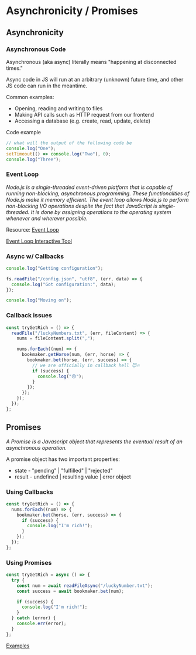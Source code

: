 # Asynchronicity / Promises

## Asynchronicity

### Asynchronous Code

Asynchronous (aka async) literally means "happening at disconnected times."

Async code in JS will run at an arbitrary (unknown) future time, and other JS code can run in the meantime.

Common examples:

- Opening, reading and writing to files
- Making API calls such as HTTP request from our frontend
- Accessing a database (e.g. create, read, update, delete)

Code example

```js
// what will the output of the following code be
console.log("One");
setTimeout(() => console.log("Two"), 0);
console.log("Three");
```

### Event Loop

_Node.js is a single-threaded event-driven platform that is capable of running non-blocking, asynchronous programming. These functionalities of Node.js make it memory efficient. The event loop allows Node.js to perform non-blocking I/O operations despite the fact that JavaScript is single-threaded. It is done by assigning operations to the operating system whenever and wherever possible._

Resource: [Event Loop](https://www.geeksforgeeks.org/node-js-event-loop/)

[Event Loop Interactive Tool](http://latentflip.com/loupe/?code=JC5vbignYnV0dG9uJywgJ2NsaWNrJywgZnVuY3Rpb24gb25DbGljaygpIHsKICAgIHNldFRpbWVvdXQoZnVuY3Rpb24gdGltZXIoKSB7CiAgICAgICAgY29uc29sZS5sb2coJ1lvdSBjbGlja2VkIHRoZSBidXR0b24hJyk7ICAgIAogICAgfSwgMjAwMCk7Cn0pOwoKY29uc29sZS5sb2coIkhpISIpOwoKc2V0VGltZW91dChmdW5jdGlvbiB0aW1lb3V0KCkgewogICAgY29uc29sZS5sb2coIkNsaWNrIHRoZSBidXR0b24hIik7Cn0sIDUwMDApOwoKY29uc29sZS5sb2coIldlbGNvbWUgdG8gbG91cGUuIik7!!!PGJ1dHRvbj5DbGljayBtZSE8L2J1dHRvbj4%3D)

### Async w/ Callbacks

```js
console.log("Getting configuration");

fs.readFile("/config.json", "utf8", (err, data) => {
  console.log("Got configuration:", data);
});

console.log("Moving on");
```

### Callback issues

```js
const tryGetRich = () => {
  readFile("/luckyNumbers.txt", (err, fileContent) => {
    nums = fileContent.split(",");

    nums.forEach((num) => {
      bookmaker.getHorse(num, (err, horse) => {
        bookmaker.bet(horse, (err, success) => {
          // we are officially in callback hell 😈🔥
          if (success) {
            console.log("😥");
          }
        });
      });
    });
  });
};
```

## Promises

_A Promise is a Javascript object that represents the eventual result of an asynchronous operation._

A promise object has two important properties:

- state - "pending" | "fulfilled" | "rejected"
- result - undefined | resulting value | error object

### Using Callbacks

```js
const tryGetRich = () => {
  nums.forEach((num) => {
    bookmaker.bet(horse, (err, success) => {
      if (success) {
        console.log("I'm rich!");
      }
    });
  });
};
```

### Using Promises

```js
const tryGetRich = async () => {
  try {
    const num = await readFileAsync("/luckyNumber.txt");
    const success = await bookmaker.bet(num);

    if (success) {
      console.log("I'm rich!");
    }
  } catch (error) {
    console.err(error);
  }
};
```
[Examples](https://github.com/orlandocaraballo/class-examples/tree/master/promises)

